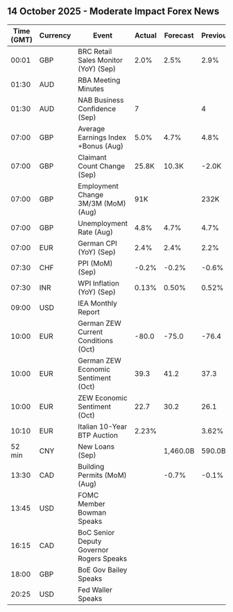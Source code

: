 ## 14 October 2025 - Moderate Impact Forex News

| Time (GMT) | Currency | Event | Actual | Forecast | Previous |
|------|----------|-------|--------|----------|----------|
| 00:01 | GBP | BRC Retail Sales Monitor (YoY) (Sep) | 2.0% | 2.5% | 2.9% |
| 01:30 | AUD | RBA Meeting Minutes |  |  |  |
| 01:30 | AUD | NAB Business Confidence (Sep) | 7 |  | 4 |
| 07:00 | GBP | Average Earnings Index +Bonus (Aug) | 5.0% | 4.7% | 4.8% |
| 07:00 | GBP | Claimant Count Change (Sep) | 25.8K | 10.3K | -2.0K |
| 07:00 | GBP | Employment Change 3M/3M (MoM) (Aug) | 91K |  | 232K |
| 07:00 | GBP | Unemployment Rate (Aug) | 4.8% | 4.7% | 4.7% |
| 07:00 | EUR | German CPI (YoY) (Sep) | 2.4% | 2.4% | 2.2% |
| 07:30 | CHF | PPI (MoM) (Sep) | -0.2% | -0.2% | -0.6% |
| 07:30 | INR | WPI Inflation (YoY) (Sep) | 0.13% | 0.50% | 0.52% |
| 09:00 | USD | IEA Monthly Report |  |  |  |
| 10:00 | EUR | German ZEW Current Conditions (Oct) | -80.0 | -75.0 | -76.4 |
| 10:00 | EUR | German ZEW Economic Sentiment (Oct) | 39.3 | 41.2 | 37.3 |
| 10:00 | EUR | ZEW Economic Sentiment (Oct) | 22.7 | 30.2 | 26.1 |
| 10:10 | EUR | Italian 10-Year BTP Auction | 2.23% |  | 3.62% |
| 52 min | CNY | New Loans (Sep) |  | 1,460.0B | 590.0B |
| 13:30 | CAD | Building Permits (MoM) (Aug) |  | -0.7% | -0.1% |
| 13:45 | USD | FOMC Member Bowman Speaks |  |  |  |
| 16:15 | CAD | BoC Senior Deputy Governor Rogers Speaks |  |  |  |
| 18:00 | GBP | BoE Gov Bailey Speaks |  |  |  |
| 20:25 | USD | Fed Waller Speaks |  |  |  |
